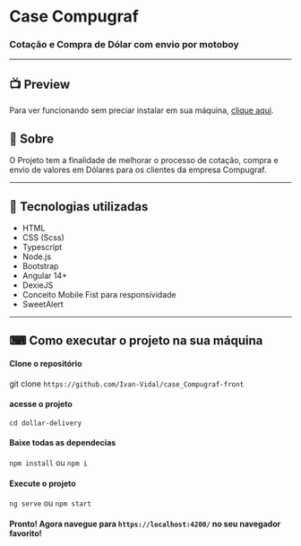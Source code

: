 # Case Compugraf



### Cotação e Compra de Dólar com envio por motoboy

---


## 📺 Preview
  
  Para ver funcionando sem preciar instalar em sua máquina, [clique aqui](case-compugraf-front-dollar-delivery-krbn.vercel.app).

## 📖 Sobre

O Projeto tem a finalidade de melhorar o processo de cotação, compra e envio de valores em Dólares para os clientes da empresa Compugraf.

---

## 🚀 Tecnologias utilizadas

- HTML
- CSS (Scss)
- Typescript
- Node.js
- Bootstrap
- Angular 14+
- DexieJS
- Conceito Mobile Fist para responsividade
- SweetAlert

---

## ⌨ Como executar o projeto na sua máquina

#### Clone o repositório
git clone `https://github.com/Ivan-Vidal/case_Compugraf-front`

#### acesse o projeto
`cd dollar-delivery`

#### Baixe todas as dependecias
`npm install` ou  `npm i`

#### Execute o projeto
`ng serve` ou `npm start`

#### Pronto! Agora navegue para `https://localhost:4200/` no seu navegador favorito!
